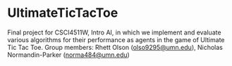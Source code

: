 # UltimateTicTacToe
Final project for CSCI4511W, Intro AI, in which we implement and evaluate various algorithms for their performance as agents in the game of Ultimate Tic Tac Toe.
Group members: Rhett Olson (olso9295@umn.edu), Nicholas Normandin-Parker (norma484@umn.edu)
